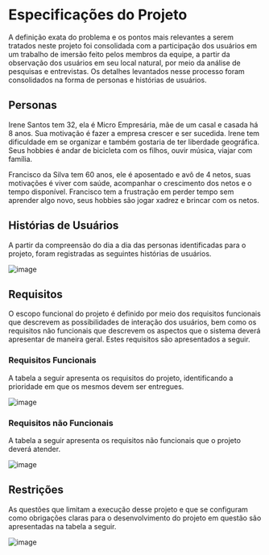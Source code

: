 # Especificações do Projeto

A definição exata do problema e os pontos mais relevantes a serem tratados neste projeto foi consolidada com a participação dos usuários em um trabalho de imersão feito pelos membros da equipe, a partir da observação dos usuários em seu local natural, por meio da análise de pesquisas e entrevistas. Os detalhes levantados nesse processo foram consolidados na forma de personas e histórias de usuários.

## Personas

Irene Santos tem 32, ela é Micro Empresária, mãe de um casal e casada há 8 anos. Sua motivação é fazer a empresa crescer e ser sucedida. Irene tem dificuldade em se organizar e também gostaria de ter liberdade geográfica. Seus hobbies é andar de bicicleta com os filhos, ouvir música, viajar com família. 

Francisco da Silva tem 60 anos, ele é aposentado e avô de 4 netos, suas motivações é viver com saúde, acompanhar o crescimento dos netos e o tempo disponível. Francisco tem a frustração em perder tempo sem aprender algo novo, seus hobbies são jogar xadrez e brincar com os netos. 

## Histórias de Usuários

A partir da compreensão do dia a dia das personas identificadas para o projeto, foram registradas as seguintes histórias de usuários.

![image](https://user-images.githubusercontent.com/89875612/134826454-f9a10e30-6121-49a6-ae80-fe32c58d16e2.png)

## Requisitos

O escopo funcional do projeto é definido por meio dos requisitos funcionais que descrevem as possibilidades de interação dos usuários, bem como os requisitos não funcionais que descrevem os aspectos que o sistema deverá apresentar de maneira geral. Estes requisitos são apresentados a seguir.

### Requisitos Funcionais

A tabela a seguir apresenta os requisitos do projeto, identificando a prioridade em que os mesmos devem ser entregues. 

![image](https://user-images.githubusercontent.com/89875612/134826519-0cf0b95b-f756-4ab5-9773-564d11abf6d9.png)

### Requisitos não Funcionais

A tabela a seguir apresenta os requisitos não funcionais que o projeto deverá atender.

![image](https://user-images.githubusercontent.com/89875612/134826553-47e1eb59-92cd-49a2-bf03-d79a728405d1.png)

## Restrições

As questões que limitam a execução desse projeto e que se configuram como obrigações claras para o desenvolvimento do projeto em questão são apresentadas na tabela a seguir.

![image](https://user-images.githubusercontent.com/89875612/134826584-3e0c50cc-af1b-4edf-92fa-1198afdcc08b.png)
